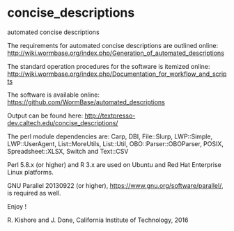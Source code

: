 concise_descriptions
====================

automated concise descriptions

The requirements for automated concise descriptions are outlined online:
	http://wiki.wormbase.org/index.php/Generation_of_automated_descriptions

The standard operation procedures for the software is itemized online:
	http://wiki.wormbase.org/index.php/Documentation_for_workflow_and_scripts

The software is available online: 
	https://github.com/WormBase/automated_descriptions

Output can be found here: http://textpresso-dev.caltech.edu/concise_descriptions/

The perl module dependencies are:
 Carp, DBI, File::Slurp, LWP::Simple, LWP::UserAgent, List::MoreUtils, List::Util, OBO::Parser::OBOParser, POSIX, Spreadsheet::XLSX, Switch and Text::CSV 

Perl 5.8.x (or higher) and R 3.x are used on Ubuntu and Red Hat Enterprise Linux platforms. 

GNU Parallel 20130922 (or higher), https://www.gnu.org/software/parallel/, is required as well.

Enjoy !

R. Kishore and J. Done, California Institute of Technology, 2016
